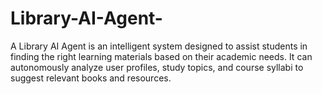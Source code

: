 # Library-AI-Agent-
A Library AI Agent is an intelligent system designed to assist students in finding the right  learning materials based on their academic needs. It can autonomously analyze user profiles, study  topics, and course syllabi to suggest relevant books and resources. 
